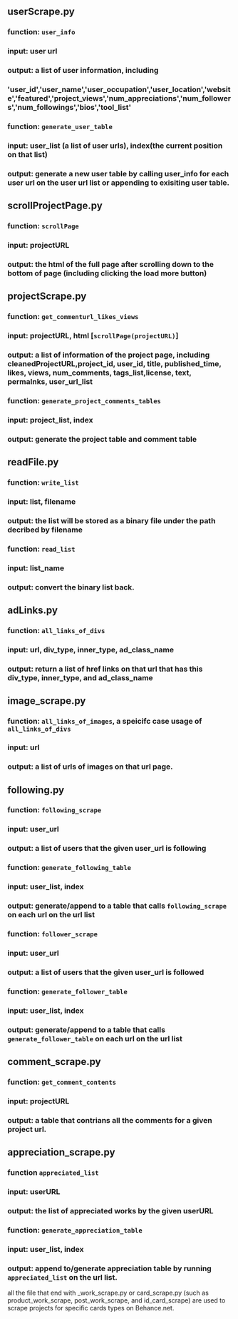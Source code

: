 ## userScrape.py
### function: `user_info` 
### input: user url
### output: a list of user information, including
### 'user_id','user_name','user_occupation','user_location','website','featured','project_views','num_appreciations','num_followers','num_followings','bios','tool_list'
### function: `generate_user_table`
### input: user_list (a list of user urls), index(the current position on that list)
### output: generate a new user table by calling user_info for each user url on the user url list or appending to exisiting user table.

## scrollProjectPage.py
### function: `scrollPage`
### input: projectURL
### output: the html of the full page after scrolling down to the bottom of page (including clicking the load more button)

## projectScrape.py
### function: `get_commenturl_likes_views`
### input: projectURL, html [`scrollPage(projectURL)`]
### output: a list of information of the project page, including cleanedProjectURL,project_id, user_id, title, published_time, likes, views, num_comments, tags_list,license, text, permalnks, user_url_list
### function: `generate_project_comments_tables`
### input: project_list, index
### output: generate the project table and comment table

## readFile.py
### function: `write_list`
### input: list, filename
### output: the list will be stored as a binary file under the path decribed by filename
### function: `read_list`
### input: list_name
### output: convert the binary list back.

## adLinks.py
### function: `all_links_of_divs`
### input: url, div_type, inner_type, ad_class_name
### output: return a list of href links on that url that has this div_type, inner_type, and ad_class_name

## image_scrape.py
### function: `all_links_of_images`, a speicifc case usage of `all_links_of_divs`
### input: url
### output: a list of urls of images on that url page.

## following.py
### function: `following_scrape`
### input: user_url
### output: a list of users that the given user_url is following
### function: `generate_following_table`
### input: user_list, index
### output: generate/append to a table that calls `following_scrape` on each url on the url list
### function: `follower_scrape`
### input: user_url
### output: a list of users that the given user_url is followed
### function: `generate_follower_table`
### input: user_list, index
### output: generate/append to a table that calls `generate_follower_table` on each url on the url list

## comment_scrape.py
### function: `get_comment_contents`
### input: projectURL
### output: a table that contrians all the comments for a given project url.

## appreciation_scrape.py
### function `appreciated_list`
### input: userURL
### output: the list of appreciated works by the given userURL
### function: `generate_appreciation_table`
### input: user_list, index
### output: append to/generate appreciation table by running `appreciated_list` on the url list.

all the file that end with _work_scrape.py or card_scrape.py (such as product_work_scrape, post_work_scrape, and id_card_scrape) are used to scrape projects for specific cards types on Behance.net. 
